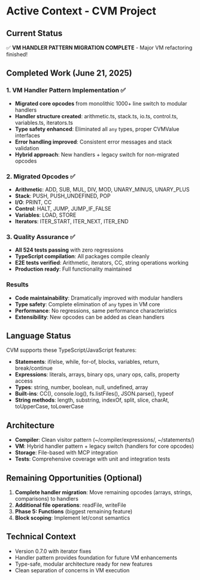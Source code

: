 # Active Context - CVM Project

## Current Status
✅ **VM HANDLER PATTERN MIGRATION COMPLETE** - Major VM refactoring finished!

## Completed Work (June 21, 2025)

### 1. VM Handler Pattern Implementation ✅
- **Migrated core opcodes** from monolithic 1000+ line switch to modular handlers
- **Handler structure created**: arithmetic.ts, stack.ts, io.ts, control.ts, variables.ts, iterators.ts
- **Type safety enhanced**: Eliminated all `any` types, proper CVMValue interfaces
- **Error handling improved**: Consistent error messages and stack validation
- **Hybrid approach**: New handlers + legacy switch for non-migrated opcodes

### 2. Migrated Opcodes ✅
- **Arithmetic**: ADD, SUB, MUL, DIV, MOD, UNARY_MINUS, UNARY_PLUS
- **Stack**: PUSH, PUSH_UNDEFINED, POP
- **I/O**: PRINT, CC
- **Control**: HALT, JUMP, JUMP_IF_FALSE  
- **Variables**: LOAD, STORE
- **Iterators**: ITER_START, ITER_NEXT, ITER_END

### 3. Quality Assurance ✅
- **All 524 tests passing** with zero regressions
- **TypeScript compilation**: All packages compile cleanly
- **E2E tests verified**: Arithmetic, iterators, CC, string operations working
- **Production ready**: Full functionality maintained

### Results
- **Code maintainability**: Dramatically improved with modular handlers
- **Type safety**: Complete elimination of `any` types in VM core
- **Performance**: No regressions, same performance characteristics
- **Extensibility**: New opcodes can be added as clean handlers

## Language Status
CVM supports these TypeScript/JavaScript features:
- **Statements**: if/else, while, for-of, blocks, variables, return, break/continue
- **Expressions**: literals, arrays, binary ops, unary ops, calls, property access
- **Types**: string, number, boolean, null, undefined, array
- **Built-ins**: CC(), console.log(), fs.listFiles(), JSON.parse(), typeof
- **String methods**: length, substring, indexOf, split, slice, charAt, toUpperCase, toLowerCase

## Architecture
- **Compiler**: Clean visitor pattern (~/compiler/expressions/, ~/statements/)
- **VM**: Hybrid handler pattern + legacy switch (handlers for core opcodes)
- **Storage**: File-based with MCP integration
- **Tests**: Comprehensive coverage with unit and integration tests

## Remaining Opportunities (Optional)
1. **Complete handler migration**: Move remaining opcodes (arrays, strings, comparisons) to handlers
2. **Additional file operations**: readFile, writeFile
3. **Phase 5: Functions** (biggest remaining feature)
4. **Block scoping**: Implement let/const semantics

## Technical Context
- Version 0.7.0 with iterator fixes
- Handler pattern provides foundation for future VM enhancements
- Type-safe, modular architecture ready for new features
- Clean separation of concerns in VM execution